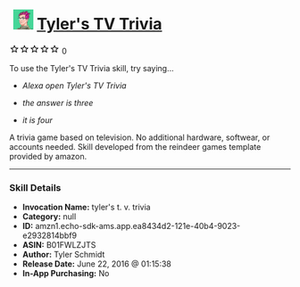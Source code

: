 # &nbsp;<img src="skill_icon" alt="Tyler's TV Trivia icon" width="36"> [Tyler's TV Trivia](http://alexa.amazon.com/#skills/amzn1.echo-sdk-ams.app.ea8434d2-121e-40b4-9023-e2932814bbf9)
![0 stars](../../images/ic_star_border_black_18dp_1x.png)![0 stars](../../images/ic_star_border_black_18dp_1x.png)![0 stars](../../images/ic_star_border_black_18dp_1x.png)![0 stars](../../images/ic_star_border_black_18dp_1x.png)![0 stars](../../images/ic_star_border_black_18dp_1x.png) 0

To use the Tyler's TV Trivia skill, try saying...

* *Alexa open Tyler's TV Trivia*

* *the answer is three*

* *it is four*

A trivia game based on television. 
No additional hardware, softwear, or accounts needed.
Skill developed from the reindeer games template provided by amazon.

***

### Skill Details

* **Invocation Name:** tyler's t. v. trivia
* **Category:** null
* **ID:** amzn1.echo-sdk-ams.app.ea8434d2-121e-40b4-9023-e2932814bbf9
* **ASIN:** B01FWLZJTS
* **Author:** Tyler Schmidt
* **Release Date:** June 22, 2016 @ 01:15:38
* **In-App Purchasing:** No
